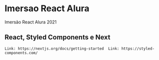 # Imersao React Alura
Imersão React Alura 2021

## React, Styled Components e Next

`
Link: https://nextjs.org/docs/getting-started 
Link: https://styled-components.com/
`